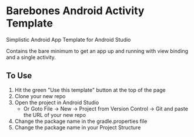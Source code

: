# Barebones Android Activity Template
Simplistic Android App Template for Android Studio

Contains the bare minimum to get an app up and running with view binding and a single activity.

## To Use
1. Hit the green "Use this template" button at the top of the page
2. Clone your new repo
3. Open the project in Android Studio
    - Or Goto File -> New -> Project from Version Control -> Git and paste the URL of your new repo
4. Change the package name in the gradle.properties file
5. Change the package name in your Project Structure